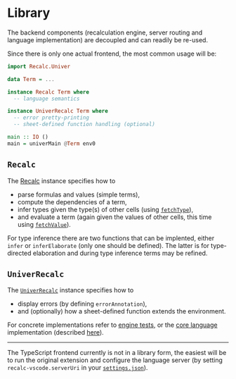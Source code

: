 # Library

The backend components (recalculation engine, server routing and language
implementation) are decoupled and can readily be re-used.

Since there is only one actual frontend, the most common usage will be:

```haskell
import Recalc.Univer

data Term = ...

instance Recalc Term where
  -- language semantics

instance UniverRecalc Term where
  -- error pretty-printing
  -- sheet-defined function handling (optional)

main :: IO ()
main = univerMain @Term env0
```

## `Recalc`

The [Recalc][recalc] instance specifies how to

- parse formulas and values (simple terms),
- compute the dependencies of a term,
- infer types given the type(s) of other cells (using
  [`fetchType`][fetch-type]),
- and evaluate a term (again given the values of other cells, this time using
  [`fetchValue`][fetch-value]).

For type inference there are two functions that can be implented, either `infer`
or `inferElaborate` (only one should be defined).  The latter is for
type-directed elaboration and during type inference terms may be refined.

## `UniverRecalc`

The [`UniverRecalc`][univer-recalc] instance specifies how to

- display errors (by defining `errorAnnotation`),
- and (optionally) how a sheet-defined function extends the environment.

For concrete implementations refer to [engine tests][engine-spec],
or the [core language][recalc-lang] implementation (described [here][core]).

---

The TypeScript frontend currently is not in a library form, the easiest
will be to run the original extension and configure the language server
(by setting `recalc-vscode.serverUri` in your [`settings.json`][settings]).

<!-- Footnotes & References -->

  [recalc]: ./haddock/recalc-engine/Recalc-Engine.html#t:Recalc
  [fetch-type]: ./haddock/recalc-engine/Recalc-Engine.html#v:fetchType
  [fetch-value]: ./haddock/recalc-engine/Recalc-Engine.html#v:fetchValue
  [univer-recalc]: ./haddock/recalc-engine/Recalc-Engine.html#t:Recalc
  [engine-spec]: /haddock/recalc-engine/recalc-engine-spec/src/Recalc.EngineSpec.html#line-206
  [recalc-lang]: ./haddock/recalc/src/Recalc.Language.html#line-397
  [core]: ./core.md
  [settings]: https://code.visualstudio.com/docs/editor/settings#_user-settings
